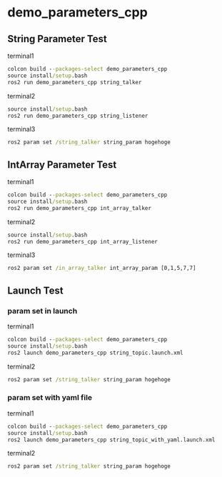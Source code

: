 # demo_parameters_cpp

## String Parameter Test

terminal1

```cmd
colcon build --packages-select demo_parameters_cpp
source install/setup.bash
ros2 run demo_parameters_cpp string_talker
```

terminal2

```cmd
source install/setup.bash
ros2 run demo_parameters_cpp string_listener
```

terminal3

```cmd
ros2 param set /string_talker string_param hogehoge
```

## IntArray Parameter Test

terminal1

```cmd
colcon build --packages-select demo_parameters_cpp
source install/setup.bash
ros2 run demo_parameters_cpp int_array_talker
```

terminal2

```cmd
source install/setup.bash
ros2 run demo_parameters_cpp int_array_listener
```

terminal3

```cmd
ros2 param set /in_array_talker int_array_param [0,1,5,7,7]
```

## Launch Test

### param set in launch

terminal1

```cmd
colcon build --packages-select demo_parameters_cpp
source install/setup.bash
ros2 launch demo_parameters_cpp string_topic.launch.xml
```

terminal2

```cmd
ros2 param set /string_talker string_param hogehoge
```

### param set with yaml file

terminal1

```cmd
colcon build --packages-select demo_parameters_cpp
source install/setup.bash
ros2 launch demo_parameters_cpp string_topic_with_yaml.launch.xml
```

terminal2

```cmd
ros2 param set /string_talker string_param hogehoge